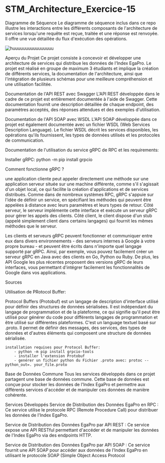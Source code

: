 # STM_Architecture_Exercice-15
Diagramme de Séquence
Le diagramme de séquence inclus dans ce repo illustre les interactions entre les différents composants de l'architecture de services lorsqu'une requête est reçue, traitée et une réponse est renvoyée. Il offre une vue détaillée du flux d'exécution des opérations.

![huuuuuuuuuuuuuuuu](https://github.com/gitoub/STM_Architecture_Exercice-15/assets/152599064/7cc4fb5a-591f-4b8c-8c39-7949a2ef4a7c)


Aperçu du Projet
Ce projet consiste à concevoir et développer une architecture de services qui distribue les données de l'Index EgaPro. Le projet est réalisé en groupe de maximum 3 étudiants et implique la création de différents services, la documentation de l'architecture, ainsi que l'intégration de plusieurs schémas pour une meilleure compréhension et une utilisation facilitée.

Documentation de l'API REST avec Swagger
L'API REST développée dans le cadre de ce projet est entièrement documentée à l'aide de Swagger. Cette documentation fournit une description détaillée de chaque endpoint, des paramètres acceptés, des réponses attendues et des exemples d'utilisation.

Documentation de l'API SOAP avec WSDL
L'API SOAP développée dans ce projet est également documentée avec un fichier WSDL (Web Services Description Language). Le fichier WSDL décrit les services disponibles, les opérations qu'ils fournissent, les types de données utilisés et les protocoles de communication.

Documentation de l'utilisation du service gRPC de RPC et les requirements:

Installer gRPC: python -m pip install grpcio

Comment fonctionne gRPC ?

 une application cliente peut appeler directement une méthode sur une application serveur située sur une machine différente, comme s'il s'agissait d'un objet local, ce qui facilite la création d'applications et de services distribués. Comme dans de nombreux systèmes RPC, gRPC s'appuie sur l'idée de définir un service, en spécifiant les méthodes qui peuvent être appelées à distance avec leurs paramètres et leurs types de retour. Côté serveur, le serveur implémente cette interface et exécute un serveur gRPC pour gérer les appels des clients. Côté client, le client dispose d'un stub (appelé simplement client dans certains langages) qui fournit les mêmes méthodes que le serveur.

 Les clients et serveurs gRPC peuvent fonctionner et communiquer entre eux dans divers environnements - des serveurs internes à Google à votre propre bureau - et peuvent être écrits dans n'importe quel langage supporté par gRPC. Ainsi, par exemple, vous pouvez facilement créer un serveur gRPC en Java avec des clients en Go, Python ou Ruby. De plus, les API Google les plus récentes proposent des versions gRPC de leurs interfaces, vous permettant d'intégrer facilement les fonctionnalités de Google dans vos applications.

Sources

Utilisation de PRotocol Buffer:

Protocol Buffers (Protobuf) est un langage de description d'interface utilisé pour définir des structures de données sérialisées. Il est indépendant du langage de programmation et de la plateforme, ce qui signifie qu'il peut être utilisé pour générer du code pour différents langages de programmation et être utilisé sur différentes plateformes. C'est un language textuel basé sur .proto. Il permet de définir des messages, des services, des types de données et d'autres éléments qui composent une structure de données sérialisée.

    installation requises pour Protocol Buffer:
        - python -m pip install grpcio-tools
        - installer l'extension Protobuf
        - genérer un fichier python du Fichier .proto avec: protoc --python_out=. your_file.proto

Base de Données Commune
Tous les services développés dans ce projet partagent une base de données commune. Cette base de données est conçue pour stocker les données de l'Index EgaPro et permettre aux différents services d'accéder et de manipuler ces données de manière cohérente.

Services Développés
Service de Distribution des Données EgaPro en RPC :
Ce service utilise le protocole RPC (Remote Procedure Call) pour distribuer les données de l'Index EgaPro.

Service de Distribution des Données EgaPro par API REST :
Ce service expose une API RESTful permettant d'accéder et de manipuler les données de l'Index EgaPro via des endpoints HTTP.

Service de Distribution des Données EgaPro par API SOAP :
Ce service fournit une API SOAP pour accéder aux données de l'Index EgaPro en utilisant le protocole SOAP (Simple Object Access Protocol
